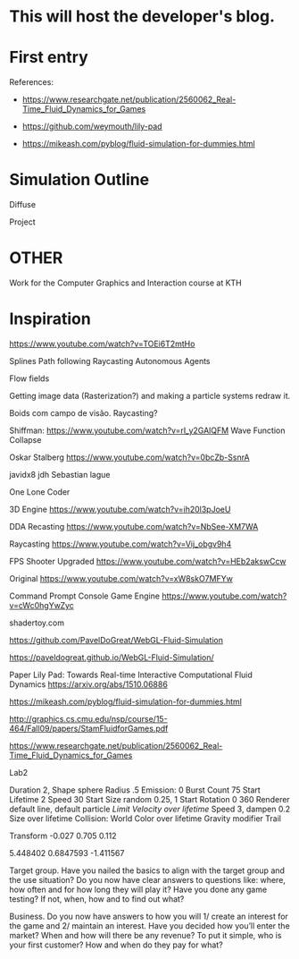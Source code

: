 # This will host the developer's blog.

# First entry

References:

* https://www.researchgate.net/publication/2560062_Real-Time_Fluid_Dynamics_for_Games

* https://github.com/weymouth/lily-pad

* https://mikeash.com/pyblog/fluid-simulation-for-dummies.html

# Simulation Outline

Diffuse

Project





# OTHER 

Work for the Computer Graphics and Interaction course at KTH

# Inspiration

https://www.youtube.com/watch?v=TOEi6T2mtHo

Splines
Path following
Raycasting
Autonomous Agents

Flow fields

Getting image data (Rasterization?) and making a particle systems redraw it.

Boids com campo de visão. Raycasting?


Shiffman: https://www.youtube.com/watch?v=rI_y2GAlQFM
Wave Function Collapse

Oskar Stalberg https://www.youtube.com/watch?v=0bcZb-SsnrA

javidx8
jdh
Sebastian lague


One Lone Coder

3D Engine
https://www.youtube.com/watch?v=ih20l3pJoeU

DDA Recasting
https://www.youtube.com/watch?v=NbSee-XM7WA

Raycasting
https://www.youtube.com/watch?v=Vij_obgv9h4

FPS Shooter
Upgraded https://www.youtube.com/watch?v=HEb2akswCcw

Original https://www.youtube.com/watch?v=xW8skO7MFYw


Command Prompt Console Game Engine
https://www.youtube.com/watch?v=cWc0hgYwZyc

shadertoy.com

https://github.com/PavelDoGreat/WebGL-Fluid-Simulation

https://paveldogreat.github.io/WebGL-Fluid-Simulation/

Paper
Lily Pad: Towards Real-time Interactive Computational Fluid Dynamics
https://arxiv.org/abs/1510.06886

https://mikeash.com/pyblog/fluid-simulation-for-dummies.html

http://graphics.cs.cmu.edu/nsp/course/15-464/Fall09/papers/StamFluidforGames.pdf

https://www.researchgate.net/publication/2560062_Real-Time_Fluid_Dynamics_for_Games


Lab2

Duration 2,
Shape sphere
Radius .5
Emission: 0
Burst
Count 75
Start Lifetime 2
Speed 30
Start Size random 0.25, 1
Start Rotation 0 360
Renderer default line, default particle
*Limit Velocity over lifetime*
Speed 3, dampen 0.2
Size over lifetime
Collision: World
Color over lifetime
Gravity modifier
Trail

Transform
-0.027
0.705
0.112



5.448402
0.6847593
-1.411567




Target group. Have you nailed the basics to align with the target group and the use situation? Do you now have clear answers to questions like: where, how often and for how long they will play it? Have you done any game testing? If not, when, how and to find out what?


Business. Do you now have answers to how you will 1/ create an interest for the game and 2/ maintain an interest. Have you decided how you’ll enter the market? When and how will there be any revenue? To put it simple, who is your first customer? How and when do they pay for what?
